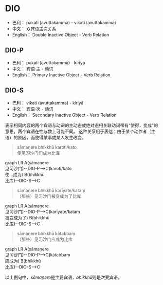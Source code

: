 # DIO

* 巴利： pakati (avuttakamma) - vikati (avuttakamma)
* 中文： 双宾语主次关系
* English： Double Inactive Object - Verb Relation

## DIO-P

* 巴利： pakati (avuttakamma) - kiriyā
* 中文： 宾语·主 - 动词
* English： Primary Inactive Object - Verb Relation
## DIO-S

* 巴利： vikati (avuttakamma) - kiriyā
* 中文： 宾语·次 - 动词
* English： Secondary Inactive Object - Verb Relation

表示相同内容的两个宾语与动词的主动态或绝对态相关联动词带有“使得，变成”的意思，两个宾语在性与数上可能不同。
这种关系用于表达；由于某个动作者（主语）的原因，而使得某事或某人发生改变。
>sāmaṇere bhikkhū karoti/kato<br>使见习沙门们成为比库
<div class="mermaid">
graph LR
A(sāmaṇere<br>见习沙门)--DIO-P-->C(karoti/kato<br>使...成为)
B(bhikkhū<br>比库)--DIO-S-->C
</div>


>sāmaṇere bhikkhū karīyate/kataṃ<br>（那些）见习沙门被变成为了比库
<div class="mermaid">
graph LR
A(sāmaṇere<br>见习沙门)--DIO-P-->C(karīyate/kataṃ<br>被变成为了)
B(bhikkhū<br>比库)--DIO-S-->C
</div>


>sāmaṇere bhikkhū kātabbaṃ<br>（那些）见习沙门应成为比库
<div class="mermaid">
graph LR
A(sāmaṇere<br>见习沙门)--DIO-P-->C(kātabbaṃ<br>应成为)
B(bhikkhū<br>比库)--DIO-S-->C
</div>

以上例句中，*sāmaṇere*是主要宾语，*bhikkhū*则是次要宾语。